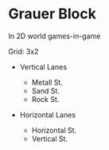 # Grauer Block

In 2D world games-in-game

Grid: 3x2

* Vertical Lanes
    - Metall St.
    - Sand St.
    - Rock St.

* Horizontal Lanes
    - Horizontal St.
    - Vertical St.
